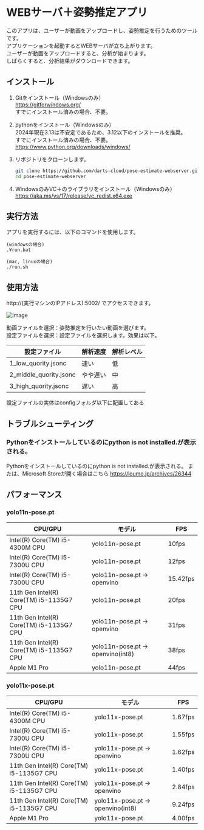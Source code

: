 # WEBサーバ＋姿勢推定アプリ

このアプリは、ユーザーが動画をアップロードし、姿勢推定を行うためのツールです。  
アプリケーションを起動するとWEBサーバが立ち上がります。  
ユーザーが動画をアップロードすると、分析が始まります。  
しばらくすると、分析結果がダウンロードできます。

## インストール

1. Gitをインストール（Windowsのみ）  
   https://gitforwindows.org/  
   すでにインストール済みの場合、不要。  

3. pythonをインストール（Windowsのみ）  
   2024年現在3.13は不安定であるため、3.12以下のインストールを推奨。  
   すでにインストール済みの場合、不要。  
   https://www.python.org/downloads/windows/
4. リポジトリをクローンします。  
   ```bash
   git clone https://github.com/darts-cloud/pose-estimate-webserver.git
   cd pose-estimate-webserver
   ```
5. WindowsのみVC＋のライブラリをインストール（Windowsのみ）  
https://aka.ms/vs/17/release/vc_redist.x64.exe

## 実行方法

アプリを実行するには、以下のコマンドを使用します。
```
(windowsの場合)
.¥run.bat

(mac, linuxの場合)
./run.sh
```

## 使用方法
http://(実行マシンのIPアドレス):5002/
でアクセスできます。

![image](https://github.com/user-attachments/assets/0e074e82-dc4a-41ed-99b0-140eb88cd73c)

動画ファイルを選択：姿勢推定を行いたい動画を選びます。  
設定ファイルを選択：設定ファイルを選択します。効果は以下。  

|設定ファイル|解析速度|解析レベル|
|----|----|----|
|1_low_quority.jsonc|速い|低|
|2_middle_quority.jsonc|やや遅い|中|
|3_high_quority.jsonc|遅い|高|

設定ファイルの実体はconfigフォルダ以下に配置してある

## トラブルシューティング
### Pythonをインストールしているのにpython is not installed.が表示される。
Pythonをインストールしているのにpython is not installed.が表示される。
または、Microsoft Storeが開く場合はこちら
https://loumo.jp/archives/26344


## パフォーマンス
### yolo11n-pose.pt
|CPU/GPU|モデル|FPS|
|----|----|----|
|Intel(R) Core(TM) i5-4300M CPU|yolo11n-pose.pt|10fps|
|Intel(R) Core(TM) i5-7300U CPU|yolo11n-pose.pt|12fps|
|Intel(R) Core(TM) i5-7300U CPU|yolo11n-pose.pt -> openvino|15.42fps|
|11th Gen Intel(R) Core(TM) i5-1135G7 CPU|yolo11n-pose.pt|20fps|
|11th Gen Intel(R) Core(TM) i5-1135G7 CPU|yolo11n-pose.pt -> openvino|31fps|
|11th Gen Intel(R) Core(TM) i5-1135G7 CPU|yolo11n-pose.pt -> openvino(int8)|38fps|
|Apple M1 Pro|yolo11n-pose.pt|44fps|

### yolo11x-pose.pt
|CPU/GPU|モデル|FPS|
|----|----|----|
|Intel(R) Core(TM) i5-4300M CPU|yolo11x-pose.pt|1.67fps|
|Intel(R) Core(TM) i5-7300U CPU|yolo11x-pose.pt|1.55fps|
|Intel(R) Core(TM) i5-7300U CPU|yolo11x-pose.pt -> openvino|1.62fps|
|11th Gen Intel(R) Core(TM) i5-1135G7 CPU|yolo11x-pose.pt|1.40fps|
|11th Gen Intel(R) Core(TM) i5-1135G7 CPU|yolo11x-pose.pt -> openvino|2.84fps|
|11th Gen Intel(R) Core(TM) i5-1135G7 CPU|yolo11x-pose.pt -> openvino(int8)|9.24fps|
|Apple M1 Pro|yolo11x-pose.pt|4.00fps|
